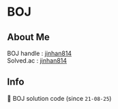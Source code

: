 # BOJ

## About Me

BOJ handle : [jinhan814](https://www.acmicpc.net/user/jinhan814)  
Solved.ac : [jinhan814](https://solved.ac/profile/jinhan814)

## Info

📝 BOJ solution code (since `21-08-25`)
